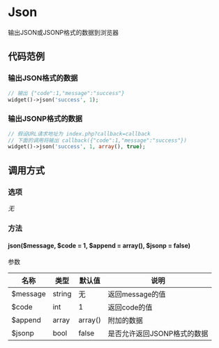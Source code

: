 Json
====

输出JSON或JSONP格式的数据到浏览器

代码范例
--------

### 输出JSON格式的数据
```php
// 输出 {"code":1,"message":"success"}
widget()->json('success', 1);
```

### 输出JSONP格式的数据
```php
// 假设URL请求地址为 index.php?callback=callback
// 下面的调用将输出 callback({"code":1,"message":"success"})
widget()->json('success', 1, array(), true);
```

调用方式
--------

### 选项

*无*

### 方法

#### json($message, $code = 1, $append = array(), $jsonp = false)

参数

名称      | 类型      | 默认值    | 说明
----------|-----------|-----------|------
$message  | string    | 无        | 返回message的值
$code     | int       | 1         | 返回code的值
$append   | array     | array()   | 附加的数据
$jsonp    | bool      | false     | 是否允许返回JSONP格式的数据
